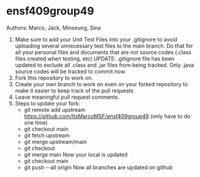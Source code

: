 # ensf409group49

Authors: Marco, Jack, Minseung, Sina

1. Make sure to add your Unit Test Files into your .gitignore to avoid uploading several unnecessary test files to the main branch. 
   Do that for all your personal files and documents that are not source codes (.class files created when testing, etc)
UPDATE: .gitignore file has been updated to exclude all .class and .jar files from being tracked. Only .java source codes
   will be tracked to commit now.
2. Fork this repository to work on.
3. Create your own branch to work on even on your forked repository to make it easier to keep track of the pull requests
4. Leave meaningful pull request comments.
5. Steps to update your fork:
   - git remote add upstream https://github.com/ItsMarcoMSF/ensf409group49 (only have to do one time)
   - git checkout main
   - git fetch upstream
   - git merge upstream/main
   - git checkout <your branch>
   - git merge main
   Now your local is updated
   - git checkout main
   - git push --all origin
   Now all branches are updated on github